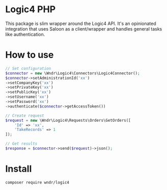 # Logic4 PHP
This package is slim wrapper around the Logic4 API. It's an opinionated integration that uses Saloon as a client/wrapper and handles general tasks like authentication. 

# How to use
```php
// Set configuration 
$connector = new \Wndr\Logic4\Connectors\Logic4Connector();
$connector->setAdministrationId('xx')
->setCompanyKey('xx')
->setPrivateKey('xx')
->setPublicKey('xx')
->setUsername('xx')
->setPassword('xx')
->authenticate($connector->getAccessToken())

// Create request
$request = new \Wndr\Logic4\Requests\Orders\GetOrders([
    'Id' => 'xx',
    'TakeRecords' => 1
]);

// Get results
$response = $connector->send($request)->json();
```

# Install
`composer require wndr/logic4`
